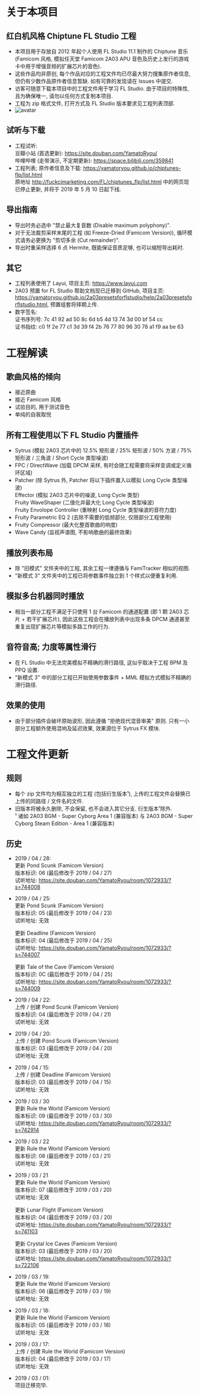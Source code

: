 # 关于本项目
## 红白机风格 Chiptune FL Studio 工程  
* 本项目用于存放自 2012 年起个人使用 FL Studio 11.1 制作的 Chiptune 音乐 (Famicom 风格, 模拟任天堂 Famicom 2A03 APU 音色及历史上发行的游戏卡中用于增强音频的扩展芯片的音色).  
* 这些作品均非原创, 每个作品对应的工程文件均已尽最大努力搜集原作者信息, 但仍有少数作品原作者信息暂缺. 如有可靠的发现请在 Issues 中提交.  
* 访客可随意下载本项目中的工程文件用于学习 FL Studio. 由于项目的特殊性, 且为确保唯一, 请勿以任何方式复制本项目.  
* 工程为 zip 格式文件, 打开方式及 FL Studio 版本要求见工程列表顶部.  
* ![avatar](https://licensebuttons.net/l/by-nc-nd/4.0/88x31.png)  

## 试听与下载  
* 工程试听:  
豆瓣小站 (首选更新): https://site.douban.com/YamatoRyou/  
哔哩哔哩 (走带演示, 不定期更新): https://space.bilibili.com/359841  
* 工程列表; 原作者信息及下载: https://yamatoryou.github.io/chiptunes-flp/list.html  
原地址 http://fuckcjmarketing.com/FL/chiptunes_flp/list.html 中的网页现已停止更新, 并将于 2019 年 5 月 10 日起下线.  

## 导出指南  
* 导出时务必选中 "禁止最大复音数 (Disable maximum polyphony)".  
* 对于无法裁剪采样末尾的工程 (如 Freeze-Dried (Famicom Version)), 循环模式请务必更换为 "剪切多余 (Cut remainder)".  
* 导出时重采样选择 6 点 Hermite, 既能保证音质足够, 也可以缩短导出耗时.  

## 其它  
* 工程列表使用了 Layui, 项目主页: https://www.layui.com  
* 2A03 预置 for FL Studio 帮助文档现已迁移到 GitHub, 项目主页: https://yamatoryou.github.io/2a03presetsforflstudio/help/2a03presetsforflstudio.html, 预置组套将择期上传.  
* 数字签名:  
证书序列号: 7c 41 92 ad 50 8c 6d b5 4d 13 74 3d 00 bf 54 cc  
证书指纹: c0 1f 2e 77 c1 3d 39 f4 2b 76 77 80 96 30 78 a1 f9 aa be 63  

# 工程解读  
## 歌曲风格的倾向  
* 接近原曲  
* 接近 Famicom 风格  
* 试验目的, 用于测试音色  
* 单纯的自我取悦  

## 所有工程使用以下 FL Studio 内置插件  
* Sytrus (模拟 2A03 芯片中的 12.5% 矩形波 / 25% 矩形波 / 50% 方波 / 75% 矩形波 / 三角波 / Short Cycle 类型噪波)  
* FPC / DirectWave (加载 DPCM 采样, 有时会随工程需要将采样变调或定义循环区域)  
* Patcher (除 Sytrus 外, Patcher 将以下插件置入以模拟 Long Cycle 类型噪波)  
Effector (模拟 2A03 芯片中的噪波, Long Cycle 类型)  
Fruity WaveShaper (二值化并最大化 Long Cycle 类型噪波)  
Fruity Envolope Controller (重映射 Long Cycle 类型噪波的音符力度)  
* Fruity Parametric EQ 2 (去除不需要的低频部分, 仅限部分工程使用)  
* Fruity Compressor (最大化整首歌曲的响度)  
* Wave Candy (监视声谱图, 不影响歌曲的最终效果)  

## 播放列表布局  
* 除 "旧模式" 文件夹中的工程, 其余工程一律遵循与 FamiTracker 相似的视图.  
* "新模式 3" 文件夹中的工程已将参数事件独立到 1 个样式以便重复利用.

## 模拟多台机器同时播放  
* 相当一部分工程不满足于只使用 1 台 Famicom 的通道配置 (即 1 颗 2A03 芯片 + 若干扩展芯片), 因此这些工程会在播放列表中出现多条 DPCM 通道甚至重复出现扩展芯片等模拟多路工作的行为.  

## 音符音高; 力度等属性滑行  
* 在 FL Studio 中无法完美模拟不精确的滑行路径, 这似乎取决于工程 BPM 及 PPQ 设置.  
* "新模式 3" 中的部分工程已开始使用参数事件 + MML 模拟方式模拟不精确的滑行路径.  

## 效果的使用  
* 由于部分插件会破坏原始波形, 因此遵循 "拒绝现代混音审美" 原则. 只有一小部分工程额外使用混响及延迟效果, 效果源位于 Sytrus FX 模块.

# 工程文件更新  
## 规则  
* 每个 zip 文件均为相互独立的工程 (包括衍生版本¹), 上传的工程文件会替换已上传的同路径 / 文件名的文件.  
* 旧版本将被永久删除, 不会保留, 也不会进入其它分支. 衍生版本¹除外.  
¹ 诸如 2A03 BGM - Super Cyborg Area 1 (兼容版本) 与 2A03 BGM - Super Cyborg Steam Edition - Area 1 (兼容版本)

## 历史  
* 2019 / 04 / 28:  
更新 Pond Scunk (Famicom Version)  
版本标识: 06 (最后修改于 2019 / 04 / 27)  
试听地址: https://site.douban.com/YamatoRyou/room/1072933/?s=744008  

* 2019 / 04 / 25:  
更新 Pond Scunk (Famicom Version)  
版本标识: 05 (最后修改于 2019 / 04 / 23)  
试听地址: 无效  

  更新 Deadline (Famicom Version)  
  版本标识: 04 (最后修改于 2019 / 04 / 25)  
  试听地址: https://site.douban.com/YamatoRyou/room/1072933/?s=744007  

  更新 Tale of the Cave (Famicom Version)  
  版本标识: 0C (最后修改于 2019 / 04 / 25)  
  试听地址: https://site.douban.com/YamatoRyou/room/1072933/?s=744009  

* 2019 / 04 / 22:  
上传 / 创建 Pond Scunk (Famicom Version)  
版本标识: 04 (最后修改于 2019 / 04 / 21)  
试听地址: 无效  

* 2019 / 04 / 20:  
上传 / 创建 Pond Scunk (Famicom Version)  
版本标识: 03 (最后修改于 2019 / 04 / 20)  
试听地址: 无效  

* 2019 / 04 / 15:  
上传 / 创建 Deadline (Famicom Version)  
版本标识: 03 (最后修改于 2019 / 04 / 15)  
试听地址: 无效  

* 2019 / 03 / 30  
更新 Rule the World (Famicom Version)  
版本标识: 09 (最后修改于 2019 / 03 / 30)  
试听地址: https://site.douban.com/YamatoRyou/room/1072933/?s=742914   

* 2019 / 03 / 22  
更新 Rule the World (Famicom Version)  
版本标识: 08 (最后修改于 2019 / 03 / 21)  
试听地址: 无效   

* 2019 / 03 / 21  
更新 Rule the World (Famicom Version)  
版本标识: 07 (最后修改于 2019 / 03 / 20)  
试听地址: 无效  

  更新 Lunar Flight (Famicom Version)  
  版本标识: 04 (最后修改于 2019 / 03 / 20)  
  试听地址: https://site.douban.com/YamatoRyou/room/1072933/?s=741103  

  更新 Crystal Ice Caves (Famicom Version)  
  版本标识: 03 (最后修改于 2019 / 03 / 20)  
  试听地址: https://site.douban.com/YamatoRyou/room/1072933/?s=722106  

* 2019 / 03 / 19:  
更新 Rule the World (Famicom Version)  
版本标识: 06 (最后修改于 2019 / 03 / 19)  
试听地址: 无效  

* 2019 / 03 / 18:  
更新 Rule the World (Famicom Version)  
版本标识: 05 (最后修改于 2019 / 03 / 18)  
试听地址: 无效  

* 2019 / 03 / 17:  
上传 / 创建 Rule the World (Famicom Version)  
版本标识: 04 (最后修改于 2019 / 03 / 17)  
试听地址: 无效  

* 2019 / 03 / 01:  
项目迁移完毕.  
